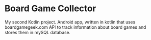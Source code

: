 # Board Game Collector

My second Kotlin project.
Android app, written in kotlin that uses boardgamegeek.com API to track information about board games and stores them in mySQL database.
